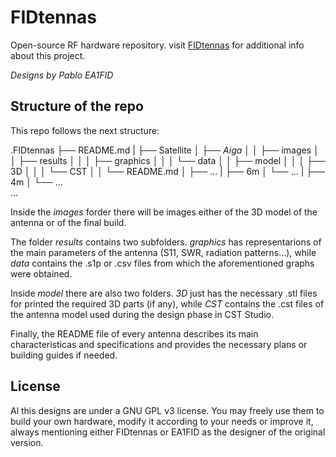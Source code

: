 # FIDtennas
Open-source RF hardware repository. visit [FIDtennas](https://www.fidtennas.ga) for additional info about this project.

*Designs by Pablo EA1FID*

## Structure of the repo

This repo follows the next structure:

.FIDtennas
├── README.md
|
├── Satellite
│   ├── *Aiga*
│   │   ├── images
│   │   ├── results
│   │   │   ├── graphics
│   │   │   └── data
│   │   ├── model
│   │   │   ├── 3D
│   │   │   └── CST
│   │   └── README.md
│   ├── ...
|
├── 6m
│   └── ...
|
├── 4m
│   └── ...  
... 

Inside the *images* forder there will be images either of the 3D model of the antenna or of the final build. 

The folder *results* contains two subfolders. *graphics* has representarions of the main parameters of the antenna (S11, SWR, radiation patterns...), while *data* contains the .s1p or .csv files from which the aforementioned graphs were obtained.

Inside *model* there are also two folders. *3D* just has the necessary .stl files for printed the required 3D parts (if any), while *CST* contains the .cst files of the antenna model used during the design phase in CST Studio.

Finally, the README file of every antenna describes its main characteristicas and specifications and provides the necessary plans or building guides if needed.

## License

Al this designs are under a GNU GPL v3 license. You may freely use them to build your own hardware, modify it according to your needs or improve it, always mentioning either FIDtennas or EA1FID as the designer of the original version.
